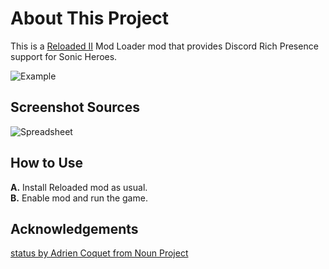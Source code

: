 # About This Project

This is a [Reloaded II](https://github.com/Reloaded-Project/Reloaded-II) Mod Loader mod that provides Discord Rich Presence support for Sonic Heroes.

![Example](https://i.imgur.com/cOYnGkh.png)

## Screenshot Sources

![Spreadsheet](https://i.imgur.com/F31mv8f.png)

## How to Use

**A.** Install Reloaded mod as usual.  
**B.** Enable mod and run the game.  

## Acknowledgements

[status by Adrien Coquet from Noun Project](https://thenounproject.com/browse/icons/term/status/)